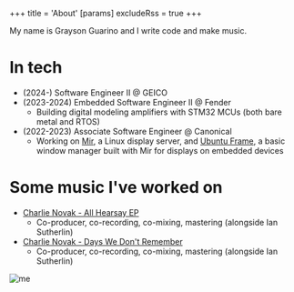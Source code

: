 +++
title = 'About'
[params]
  excludeRss = true
+++

My name is Grayson Guarino and I write code and make music.

# In tech

* (2024-) Software Engineer II @ GEICO
* (2023-2024) Embedded Software Engineer II @ Fender
  * Building digital modeling amplifiers with STM32 MCUs (both bare metal and RTOS)
* (2022-2023) Associate Software Engineer @ Canonical
  * Working on [Mir](https://mir-server.io), a Linux display server, and [Ubuntu Frame](https://github.com/MirServer/ubuntu-frame),
  a basic window manager built with Mir for displays on embedded devices

# Some music I've worked on

* [Charlie Novak - All Hearsay EP](https://open.spotify.com/album/4hClAIkvmxhlaZZ1xGo7gG?si=mXjA9uCdQB2Knwcg69ehBA)
  * Co-producer, co-recording, co-mixing, mastering (alongside Ian Sutherlin)
* [Charlie Novak - Days We Don't Remember](https://open.spotify.com/track/5PS3J1vMBb2xI4K6KOsrr0?si=ccaedcec99a7471f)
  * Co-producer, co-recording, co-mixing, mastering (alongside Ian Sutherlin)


![me](/images/me.jpeg)
